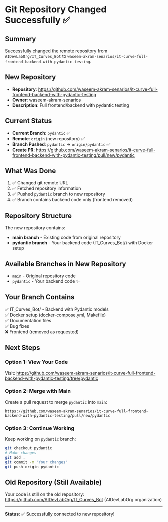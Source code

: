 # Git Repository Changed Successfully ✅

## Summary
Successfully changed the remote repository from `AIDevLabOrg/IT_Curves_Bot` to `waseem-akram-senarios/it-curve-full-frontend-backend-with-pydantic-testing`.

## New Repository
- **Repository**: https://github.com/waseem-akram-senarios/it-curve-full-frontend-backend-with-pydantic-testing
- **Owner**: waseem-akram-senarios
- **Description**: Full frontend/backend with pydantic testing

## Current Status
- **Current Branch**: `pydantic` ✅
- **Remote**: `origin` (new repository) ✅
- **Branch Pushed**: `pydantic` → `origin/pydantic` ✅
- **Create PR**: https://github.com/waseem-akram-senarios/it-curve-full-frontend-backend-with-pydantic-testing/pull/new/pydantic

## What Was Done
1. ✅ Changed git remote URL
2. ✅ Fetched repository information
3. ✅ Pushed `pydantic` branch to new repository
4. ✅ Branch contains backend code only (frontend removed)

## Repository Structure
The new repository contains:
- **main branch** - Existing code from original repository
- **pydantic branch** - Your backend code (IT_Curves_Bot/) with Docker setup

## Available Branches in New Repository
- `main` - Original repository code
- `pydantic` - Your backend code ✨

## Your Branch Contains
✅ IT_Curves_Bot/ - Backend with Pydantic models  
✅ Docker setup (docker-compose.yml, Makefile)  
✅ Documentation files  
✅ Bug fixes  
❌ Frontend (removed as requested)

## Next Steps

### Option 1: View Your Code
Visit: https://github.com/waseem-akram-senarios/it-curve-full-frontend-backend-with-pydantic-testing/tree/pydantic

### Option 2: Merge with Main
Create a pull request to merge `pydantic` into `main`:
```
https://github.com/waseem-akram-senarios/it-curve-full-frontend-backend-with-pydantic-testing/pull/new/pydantic
```

### Option 3: Continue Working
Keep working on `pydantic` branch:
```bash
git checkout pydantic
# Make changes
git add .
git commit -m "Your changes"
git push origin pydantic
```

## Old Repository (Still Available)
Your code is still on the old repository:
https://github.com/AIDevLabOrg/IT_Curves_Bot (AIDevLabOrg organization)

---

**Status**: ✅ Successfully connected to new repository!

